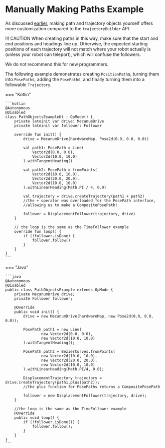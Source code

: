 # Manually Making Paths Example

As discussed [earlier](../concepts/traj-generation.md),
making path and trajectory objects yourself 
offers more customization compared to the 
`trajectoryBuilder` API.

!!! CAUTION
    When creating paths in this way,
    make sure that the start and end positions and headings line up.
    Otherwise, the expected starting positions of each trajectory
    will not match where your robot actually is (unless your robot can teleport),
    which will confuse the followers.

We do not recommend this for new programmers.

The following example demonstrates creating `PositionPath`s,
turning them into `PosePath`s, adding the `PosePath`s,
and finally turning them into a followable `Trajectory`.

=== "Kotlin"

    ```kotlin 
    @Autonomous
    @Disabled
    class PathObjectsExampleKt : OpMode() {
        private lateinit var drive: MecanumDrive
        private lateinit var follower: Follower

        override fun init() {
            drive = MecanumDrive(hardwareMap, Pose2d(0.0, 0.0, 0.0))

            val path1: PosePath = Line(
                Vector2d(0.0, 0.0),
                Vector2d(10.0, 10.0)
            ).withTangentHeading()

            val path2: PosePath = fromPoints(
                Vector2d(10.0, 10.0),
                Vector2d(20.0, 20.0),
                Vector2d(10.0, 10.0)
            ).withLinearHeading(Math.PI / 4, 0.0)

            val trajectory = drive.createTrajectory(path1 + path2) 
            //the + operator was overloaded for the PosePath interface,
            //allowing us to make a CompositePosePath!

            follower = DisplacementFollower(trajectory, drive)
        }

        // the loop is the same as the TimeFollower example
        override fun loop() {
            if (!follower.isDone) {
                follower.follow()
            }
        }
    }
    ```

=== "Java"

    ```java
    @Autonomous
    @Disabled
    public class PathObjectsExample extends OpMode {
        private MecanumDrive drive;
        private Follower follower;

        @Override
        public void init() {
            drive = new MecanumDrive(hardwareMap, new Pose2d(0.0, 0.0, 0.0));

            PosePath path1 = new Line(
                    new Vector2d(0.0, 0.0),
                    new Vector2d(10.0, 10.0)
            ).withTangentHeading();

            PosePath path2 = BezierCurves.fromPoints(
                    new Vector2d(10.0, 10.0),
                    new Vector2d(20.0, 20.0),
                    new Vector2d(10.0, 10.0)
            ).withLinearHeading(Math.PI/4, 0.0);

            DisplacementTrajectory trajectory = drive.createTrajectory(path1.plus(path2));
            //the plus function for PosePaths returns a CompositePosePath

            follower = new DisplacementFollower(trajectory, drive);
        }

        //the loop is the same as the TimeFollower example
        @Override
        public void loop() {
            if (!follower.isDone()) {
                follower.follow();
            }
        }
    }
    ```
